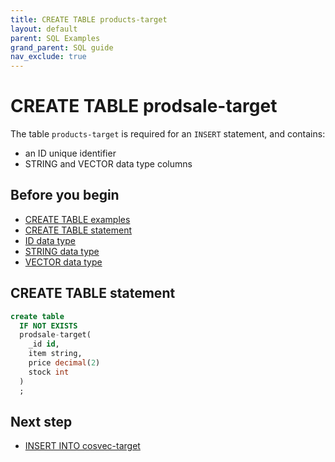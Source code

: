 ```yaml
---
title: CREATE TABLE products-target
layout: default
parent: SQL Examples
grand_parent: SQL guide
nav_exclude: true
---
```


# CREATE TABLE prodsale-target

The table `products-target` is required for an `INSERT` statement, and contains:


* an ID unique identifier
* STRING and VECTOR data type columns

## Before you begin
* [CREATE TABLE examples](/docs/sql-guide/examples/sql-eg-table/sql-eg-table-home#create-table-examples)
* [CREATE TABLE statement](/docs/sql-guide/statements/statement-table-create)
* [ID data type](/docs/sql-guide/data-types/data-type-id)
* [STRING data type](/docs/sql-guide/data-types/data-type-string)
* [VECTOR data type](/docs/sql-guide/data-types/data-type-vector)

## CREATE TABLE statement

```sql
create table
  IF NOT EXISTS
  prodsale-target(
    _id id,
    item string,
    price decimal(2)
    stock int
  )
  ;
```

## Next step

* [INSERT INTO cosvec-target](/docs/sql-guide/examples/sql-eg-insert/sql-eg-insert-cosvec-target)

